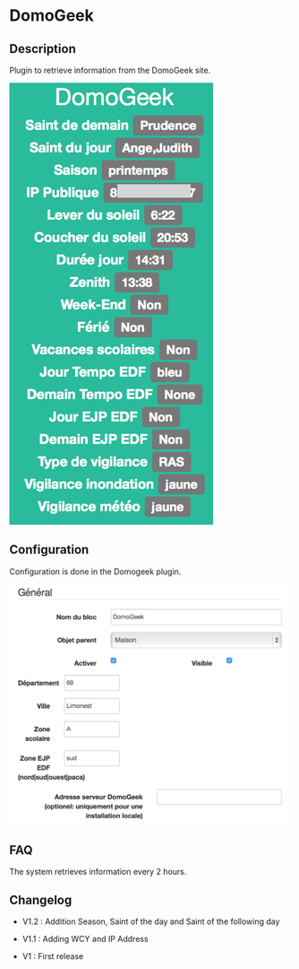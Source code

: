 DomoGeek 
========

Description 
-----------

Plugin to retrieve information from the DomoGeek site.

![domogeek screenshot1](./images/domogeek_screenshot1.png)

Configuration 
-------------

Configuration is done in the Domogeek plugin.

![domogeek1](./images/domogeek1.png)

FAQ 
---

The system retrieves information every 2 hours.

Changelog 
---------

-   V1.2 : Addition Season, Saint of the day and Saint of the following day

-   V1.1 : Adding WCY and IP Address

-   V1 : First release


